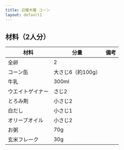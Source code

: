```yaml
---
title: 日曜木曜 コーン
layout: default1
---
```

## 材料（2人分）

| 材料 | 分量 | 備考 |
| --- | --- | ---- |
| 全卵 | 2 | |
| コーン缶 | 大さじ6（約100g） | |
| 牛乳 | 300ml | |
| ウエイトゲイナー | さじ2 | |
| とろみ剤 | 小さじ2 | |
| 白だし | 小さじ1 | |
| オリーブオイル | 小さじ2 | |
| お粥 | 70g | |
| 玄米フレーク | 30g | |